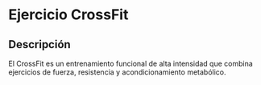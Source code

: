# Ejercicio CrossFit


## Descripción
El CrossFit es un entrenamiento funcional de alta intensidad que combina ejercicios de fuerza, resistencia y acondicionamiento metabólico.


